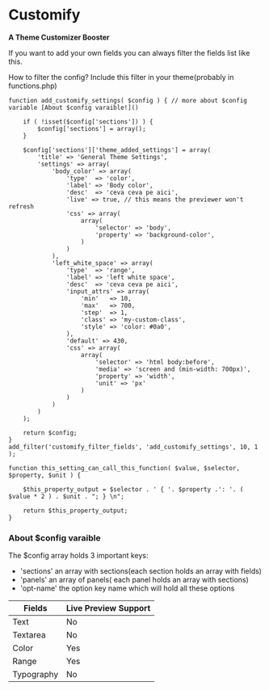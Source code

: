 Customify
========
**A Theme Customizer Booster**

If you want to add your own fields you can always filter the fields list like this.

How to filter the config? Include this filter in your theme(probably in functions.php)

```
function add_customify_settings( $config ) { // more about $config variable [About $config varaible!]()

	if ( !isset($config['sections']) ) {
		$config['sections'] = array();
	}

	$config['sections']['theme_added_settings'] = array(
		'title' => 'General Theme Settings',
		'settings' => array(
			'body_color' => array(
				'type'  => 'color',
				'label' => 'Body color',
				'desc'  => 'ceva ceva pe aici',
				'live' => true, // this means the previewer won't refresh
				'css' => array(
					array(
						'selector' => 'body',
						'property' => 'background-color',
					)
				)
			),
			'left_white_space' => array(
				'type'  => 'range',
				'label' => 'left white space',
				'desc'  => 'ceva ceva pe aici',
				'input_attrs' => array(
					'min'   => 10,
					'max'   => 700,
					'step'  => 1,
					'class' => 'my-custom-class',
					'style' => 'color: #0a0',
				),
				'default' => 430,
				'css' => array(
					array(
						'selector' => 'html body:before',
						'media' => 'screen and (min-width: 700px)',
						'property' => 'width',
						'unit' => 'px'
					)
				)
			)
		)
	);

	return $config;
}
add_filter('customify_filter_fields', 'add_customify_settings', 10, 1 );

function this_setting_can_call_this_function( $value, $selector, $property, $unit ) {

	$this_property_output = $selector . ' { '. $property .': '. ( $value * 2 ) . $unit . "; } \n";

	return $this_property_output;
}

```

### About $config varaible ###

 The $config array holds 3 important keys:
 *  'sections' an array with sections(each section holds an array with fields)
 *  'panels' an array of panels( each panel holds an array with sections)
 *  'opt-name' the option key name which will hold all these options


Fields  | Live Preview Support
------------- | -------------
Text  | No
Textarea  | No
Color | Yes
Range | Yes
Typography | No
